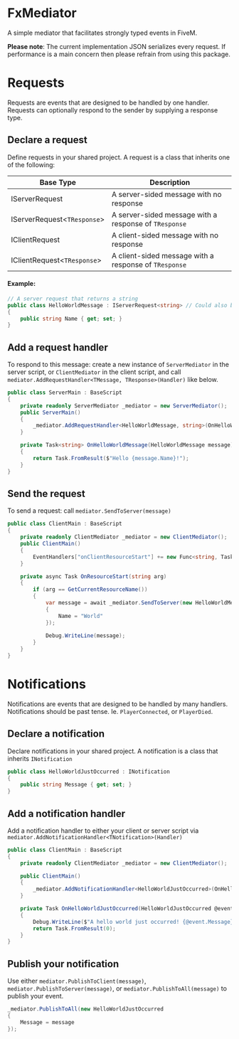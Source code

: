 # FxMediator

A simple mediator that facilitates strongly typed events in FiveM. 

**Please note**: The current implementation JSON serializes every request. If performance is a main concern then please refrain from using this package. 

# Requests
Requests are events that are designed to be handled by one handler. Requests can optionally respond to the sender by supplying a response type.

## Declare a request
Define requests in your shared project. A request is a class that inherits one of the following:

| Base Type                    | Description                                           |
| ---------------------------- | ----------------------------------------------------- |
| IServerRequest               | A server-sided message with no response               |
| IServerRequest\<`TResponse`> | A server-sided message with a response of `TResponse` |
| IClientRequest               | A client-sided message with no response               |
| IClientRequest\<`TResponse`> | A client-sided message with a response of `TResponse` |

#### Example:
```csharp
// A server request that returns a string
public class HelloWorldMessage : IServerRequest<string> // Could also be IClientRequest<string> if this was a client request
{
    public string Name { get; set; }
}
```

## Add a request handler
To respond to this message: create a new instance of `ServerMediator` in the server script, or `ClientMediator` in the client script, and call `mediator.AddRequestHandler<TMessage, TResponse>(Handler)` like below.

```csharp
public class ServerMain : BaseScript
{
    private readonly ServerMediator _mediator = new ServerMediator();
    public ServerMain()
    {
        _mediator.AddRequestHandler<HelloWorldMessage, string>(OnHelloWorldMessage);
    }

    private Task<string> OnHelloWorldMessage(HelloWorldMessage message)
    {
        return Task.FromResult($"Hello {message.Name}!");
    }
}
```

## Send the request
To send a request: call `mediator.SendToServer(message)`

```csharp
public class ClientMain : BaseScript
{
    private readonly ClientMediator _mediator = new ClientMediator();
    public ClientMain()
    {
        EventHandlers["onClientResourceStart"] += new Func<string, Task>(OnResourceStart);
    }

    private async Task OnResourceStart(string arg)
    {
        if (arg == GetCurrentResourceName())
        {
            var message = await _mediator.SendToServer(new HelloWorldMessage
            {
                Name = "World"
            });
            
            Debug.WriteLine(message);
        }
    }
}
```

# Notifications

Notifications are events that are designed to be handled by many handlers. Notifications should be past tense. Ie. `PlayerConnected`, or `PlayerDied`.

## Declare a notification
Declare notifications in your shared project. A notification is a class that inherits `INotification`

```csharp
public class HelloWorldJustOccurred : INotification
{
    public string Message { get; set; }
}
```

## Add a notification handler

Add a notification handler to either your client or server script via `mediator.AddNotificationHandler<TNotification>(Handler)`
```csharp
public class ClientMain : BaseScript
{
    private readonly ClientMediator _mediator = new ClientMediator();

    public ClientMain()
    {
        _mediator.AddNotificationHandler<HelloWorldJustOccurred>(OnHelloWorldJustOccurred);
    }

    private Task OnHelloWorldJustOccurred(HelloWorldJustOccurred @event)
    {
        Debug.WriteLine($"A hello world just occurred! {@event.Message}");
        return Task.FromResult(0);
    }
}
```

## Publish your notification

Use either `mediator.PublishToClient(message)`, `mediator.PublishToServer(message)`, or `mediator.PublishToAll(message)` to publish your event.

```csharp
_mediator.PublishToAll(new HelloWorldJustOccurred
{
    Message = message
});
```